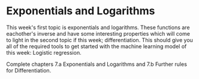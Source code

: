 
# Exponentials and Logarithms

This week's first topic is exponentials and logarithms. These functions are
eachother's inverse and have some interesting properties which will come to
light in the second topic if this week; differentiation. This should give you
all of the required tools to get started with the machine learning model of
this week: Logistic regression.

Complete chapters 7.a Exponentials and Logarithms and 7.b Further rules for
Differentiation.
